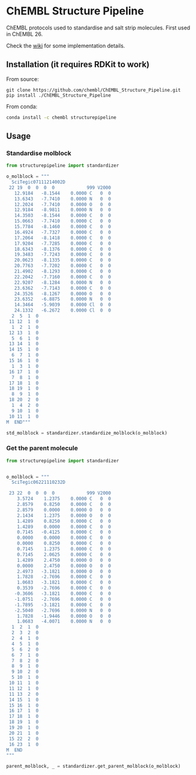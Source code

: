 # ChEMBL Structure Pipeline

ChEMBL protocols used to standardise and salt strip molecules. First used in ChEMBL 26.

Check the [wiki](https://github.com/chembl/ChEMBL_Structure_Pipeline/wiki) for some implementation details.

## Installation (it requires RDKit to work)

From source:

    git clone https://github.com/chembl/ChEMBL_Structure_Pipeline.git
    pip install ./ChEMBL_Structure_Pipeline

From conda:

```bash
conda install -c chembl structurepipeline
```

## Usage

### Standardise molblock


```python
from structurepipeline import standardizer

o_molblock = """
  SciTegic07111214002D
 22 19  0  0  0  0            999 V2000
   12.9184   -8.1544    0.0000 C   0  0
   13.6343   -7.7410    0.0000 N   0  0
   12.2024   -7.7410    0.0000 O   0  0
   12.9184   -8.9811    0.0000 N   0  0
   14.3503   -8.1544    0.0000 C   0  0
   15.0663   -7.7410    0.0000 C   0  0
   15.7784   -8.1460    0.0000 C   0  0
   16.4924   -7.7327    0.0000 C   0  0
   17.2064   -8.1418    0.0000 C   0  0
   17.9204   -7.7285    0.0000 C   0  0
   18.6343   -8.1376    0.0000 C   0  0
   19.3483   -7.7243    0.0000 C   0  0
   20.0623   -8.1335    0.0000 C   0  0
   20.7763   -7.7202    0.0000 C   0  0
   21.4902   -8.1293    0.0000 C   0  0
   22.2042   -7.7160    0.0000 C   0  0
   22.9207   -8.1284    0.0000 N   0  0
   23.6362   -7.7143    0.0000 C   0  0
   24.3526   -8.1267    0.0000 O   0  0
   23.6352   -6.8875    0.0000 N   0  0
   14.3464   -5.9039    0.0000 Cl  0  0
   24.1332   -6.2672    0.0000 Cl  0  0
  2  5  1  0
 11 12  1  0
  1  2  1  0
 12 13  1  0
  5  6  1  0
 13 14  1  0
 14 15  1  0
  6  7  1  0
 15 16  1  0
  1  3  1  0
 16 17  1  0
  7  8  1  0
 17 18  1  0
 18 19  1  0
  8  9  1  0
 18 20  2  0
  1  4  2  0
  9 10  1  0
 10 11  1  0
M  END"""

std_molblock = standardizer.standardize_molblock(o_molblock)
```

### Get the parent molecule


```python
from structurepipeline import standardizer


o_molblock = """
  SciTegic06221110232D

 23 22  0  0  0  0            999 V2000
    3.5724    1.2375    0.0000 C   0  0
    2.8579    0.8250    0.0000 C   0  0
    2.8579    0.0000    0.0000 O   0  0
    2.1434    1.2375    0.0000 O   0  0
    1.4289    0.8250    0.0000 C   0  0
    1.4289    0.0000    0.0000 C   0  0
    0.7145   -0.4125    0.0000 C   0  0
    0.0000    0.0000    0.0000 C   0  0
    0.0000    0.8250    0.0000 C   0  0
    0.7145    1.2375    0.0000 C   0  0
    0.7145    2.0625    0.0000 C   0  0
    1.4289    2.4750    0.0000 O   0  0
    0.0000    2.4750    0.0000 O   0  0
    2.4973   -3.1821    0.0000 O   0  0
    1.7828   -2.7696    0.0000 C   0  0
    1.0683   -3.1821    0.0000 C   0  0
    0.3539   -2.7696    0.0000 C   0  0
   -0.3606   -3.1821    0.0000 C   0  0
   -1.0751   -2.7696    0.0000 C   0  0
   -1.7895   -3.1821    0.0000 C   0  0
   -2.5040   -2.7696    0.0000 N   0  0
    1.7828   -1.9446    0.0000 O   0  0
    1.0683   -4.0071    0.0000 N   0  0
  1  2  1  0
  2  3  2  0
  2  4  1  0
  4  5  1  0
  5  6  2  0
  6  7  1  0
  7  8  2  0
  8  9  1  0
  9 10  2  0
  5 10  1  0
 10 11  1  0
 11 12  1  0
 11 13  2  0
 14 15  1  0
 15 16  1  0
 16 17  1  0
 17 18  1  0
 18 19  1  0
 19 20  1  0
 20 21  1  0
 15 22  2  0
 16 23  1  0
M  END
"""

parent_molblock, _ = standardizer.get_parent_molblock(o_molblock)
```
